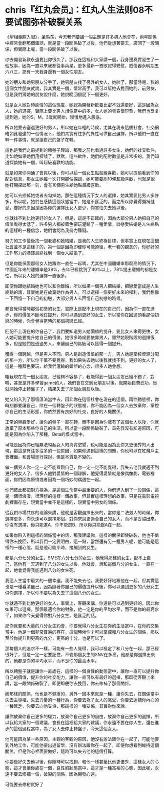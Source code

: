 # chris『红丸会员』：红丸人生法则08不要试图弥补破裂关系

《聖相義腩入眼》，坐馬孺，今天我們要講一個主題是許多男人他會在，兩星關係中經常會翻那個錯誤，就是當一段關係破了以後，他們從想著要去，廣回了一段關係，但實際上呢，當一段關係破了以後。

你去開發新歡永遠要比你很久了，那我在這裡和大家講一個，我身邊真實發生了一個故事，因為一直以來我都從事兩星，更多最新一首歌認得安慰，威信器永明期五六八三，那有一天我身邊有一個女性朋友。

她的朋友和她男朋友分手了，她男朋友找了另外的女人，她帥了，那當時呢，我的這個女性朋友就說，我其實是一個，情常高手，我可以幫她去挽回她的，前男友，但是我們猜她的朋友說什麼，她說晚回個屁下一個更好。

就是女人她對待感情的這個態度，她認為開發新歡要比密不就還更好，這是因為女人，她的選擇，實際上要比男人想像當中的多，女人她的青春很短暫，我們也反复提到過，她的S。M。3歲就開始，慢慢地進入股底。

所以她要去塞選更好的男人，所以她在年輕的時候，尤其在現來這個社會，社交網絡如此發達的一個情況下，他們其實有住多的異性可供自己選擇，所以他們一直在幹一件事情，就是讓自己的盤子在轉。

這也是我們之前提到的轉盤子理論，那我之前也看過許多女生，她們的社交軟件，比如說如果她們用探談了，默默，這些軟件，她們的配對數量是非常多的，我們知道探談她有一個，叫超級喜歡的功能。

就是如果你開通了會員以後，你可以給一個女生點超級喜歡，她可以提前看到你的配對信息，那女生她每一次打開那個探談，她可能要刷10條超級喜歡，也就是說她打開探談那一刻，會有10個男生給她點超級喜歡。

她可以去插掉她或者去勾掉她，那在這種情況下女人的選擇，她其實要比男人多許多，所以呢，她們在感情這個狀態當中，她是不匯乏的，而之所以你覺得彌補就愛，要好的原因是因為你的選擇比女人更少，你害怕失去她以後。

你就找不到比她更好的女人了，但是，這是不正確的，因為大部分男人她把自己的價值看得太低了，許多男人都被藍色要玩灌輸了一種愛情，談戀愛結婚是人生終點的這樣的一種信念，她們會認為我努力賺錢。

努力的工作最後找一個老婆和她結婚，是我的人生終極目標，但事實上在現在這個社會並不是這樣子的，第一個是因為即便你可能遵循，老一套的觀念的，你好好的工作努力的賺錢最終找到一個女人結婚了。

但是你能保證那個女人她跟你一直在一起嗎，尤其在中國離婚率那麼高的情況下，中國近年來的離婚率是38%，去年已經跳到了40%以上，78%提出離婚的都是女性，所以女人她的選擇一直很多。

即便你跟她結婚她也可以和你離婚，所以如果一個男人把結婚，把戀愛當成是人生終點的話，其實她是在放棄她作為男人，可以選擇一個更好未來的權利，我們想像一下回憶一下自己的初戀，大部分男人去回憶自己初戀的時候。

都會覺得當時那個初戀的女生，實際上是配不上現在的自己的，因為你一直在進步，你的價值不斷地在提升，你可以遇到更好的女生，所以當你在回過頭看那個初戀的時候，你會覺得當時的那個初戀已經。

匹配不上現在的你自己了，我們要知道男人她價值的提升，要比女人來得更快，女人她可能要提升她自己的價值，她很多時候要依靠男人，雖然她現階段的選擇很多，但是她們是通過男人，來讓自己的階級可以獲得一個提升。

獲得一個跨越，但是男人不同，男人是創造價值的那一方，男人她是掌控資源分配的那一方，所以你千萬不要覺得，我如果失去她以後我就找不到，更好的女人了，這是一種藍色要玩，給我們灌輸的錯誤的心念，很多人她會想。

哇我現在找一個女朋友，已經夠不容易了，我能得到一個女朋友已經不錯了，對嗎，甚至是許多學習game的人，她們會在交到女朋友以後，就開始自費武功，她就開始停止轉盤子了，結果失去了那個女朋友以後。

她又陷入到了那個匯法當中去，因此你在這個社會在現在的這個，兩性動態裡，你時刻都要讓自己，除在一個轉盤子的狀態裡，你不能因為一個女人去放棄你，掌控你自己的生活形態，你依然要有良好的社交，良好的人機關係。

正常的興趣愛好，讓你的盤子一直在轉，而不是因為你擁有了這個女人以後，你就放棄了原本那些你自己的生活，所以當一段關係破裂了，首先我沒有知道原因，可能是因為你陷入了那種，Beta的模式當中。

可能是因為你已經無法勾起女人的真實慾望，也可能是因為比你又更優秀的人出現，那這是有注多注多的一些原因，如果你遇到這樣的問題，你也可以在紅灣戶主會裡面，和會場進行探討，但是本質是不變的。

做一個男人你一定一定不能看親自己，你一定一定不能覺得，我失去他我就遇不到更好的女人了，很多人他對愛情的一個理解，他覺得愛情就是像偶像劇，電影裡面，你們因為原憤或者因為一個巧妙的偶遇在一起。

你們彼此都把對方視為，是這個生命當中最重要的人，你們進入到了一段關係，這是一個很浪漫，很理想的這樣一個故事，但其實這樣理想的故事，只是在電影電視劇裡面存在，現實當中並不是這樣的，現實當中男女的關係。

從我們市場共序的理論來講，他就是客觀選擇出來的，當你是二法男人的時候，你選擇更多，你永遠可以選擇那個，對你來說更適合自己的女人，而不是妥協出來，你沒有選擇，你只能選A，你不能選B，所以你只能跟A在一起。

如果你陷入到這樣的關係當中的話，那我建議你，這樣的關係即使破裂，他也不值得你去挽回，所以我們一定要明白，這一點，當然還有另一種男人呢，他可能是這樣的一種心態，就是他可能平時，接觸到的女生。

都是六分七分的女生，SME在六分七分的女生，他覺得那樣的女生，配不上自己，當他有一天遇到了八分的女生以後，他就會，想和這個八分的女生，一直在一起，他會覺得我能遇到八分的女生死。

我這人生當中最大的一個幸運，我不能失去他，我要好好地跟他在一起，但其實這也是一種看清自己，因為隨著你自己的價值提升以後，你可以遇到更多的八分女生供你選擇，所以你不要以為失去了這個八分的女生。

你就遇不到比他更好的女人，事實上，客觀來講，你還是可以遇到更好的，因此你如果可以選擇，那個最適合你的對象，他一定是你的平均水平，而不是你的最高水平，如果你今天覺得你對八分女生，是匯乏的話。

那你就要和大量的八分女生約會，你要覺得八分女生在你的生活當中，在你的交集當中，他是一個非常普遍的存在，這個時候你才可以掌控和八分女生的關係，那以至於你提升到更高的九分，更高的十分，也是可以了。

那每個人的追求不一樣，可能有一些人覺得，我可以穩定了和八分在一起，那已經很好了，但是一定一定要記住，不管那個女生的SNV在多高，他都是你選擇出來的，他都是你的平均水平，而不是你的最高水平。

所以轉盤子就是讓你一直處在，這樣的一個良性的動態當中，讓你一直可以提升你自己的價值，提升你的社交能力，讓你一直可以有最好的選擇，那麼從客觀上來講，當一段關係破裂了，即便即便你去挽回，你去修補了那個關係。

而那樣的關係，他也是不健康的，另外一回本來就是一種，讓你失去，在關係當中失去主導權，失去力量的一種行為，你要去為了女人的感受，你要去迷捕你內心的一種匯乏，你要去向他妥協，那這樣的一種妥協，其實對你來說。

讓你放棄你自己更多的權力，放棄你自己更多的自由，放棄你自己更多的選擇，所以我給大家的一個建議，會長在這裡給大家的建議，你永遠不要在你人生，還在進步的這個過程當中，為了女人去停止轉盤子，今天這個女人。

他可能因為某一些原因，主觀的客觀的原因，他沒有辦法跟你在一起了，可能他要到外地工作，可能他要出過留學，沒有辦法跟你在一起了，即便你想看到維持這個關係，但是你心裡面要做好，隨時可以失去他的這個打算。

你要做好失去他以後，你隨時可以找到，和他一樣甚至比他更優秀，這樣女人的心態，這才會讓你處在一個，良性的狀態當中，這才是一種富裕的心態，因此呢，永遠不要去修補一個，破裂的關係，因為開發心還。

可能要去修裕就好了